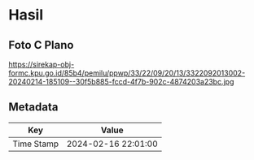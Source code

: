 # Hasil

## Foto C Plano

https://sirekap-obj-formc.kpu.go.id/85b4/pemilu/ppwp/33/22/09/20/13/3322092013002-20240214-185109--30f5b885-fccd-4f7b-902c-4874203a23bc.jpg


## Metadata

| Key        | Value               |
| ---------- | ------------------- |
| Time Stamp | 2024-02-16 22:01:00 |



